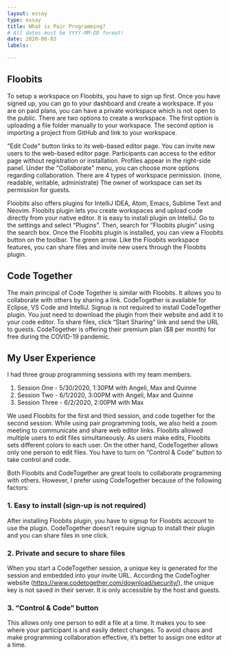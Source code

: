 ```yaml
---
layout: essay
type: essay
title: What is Pair Programming?
# All dates must be YYYY-MM-DD format!
date: 2020-06-03
labels:

---
```


## Floobits

To setup a workspace on Floobits, you have to sign up first. Once you have signed up, you can go to your dashboard and create a workspace. If you are on paid plans, you can have a private workspace which is not open to the public. There are two options to create a workspace. The first option is uploading a file folder manually to your workspace. The second option is importing a project from GitHub and link to your workspace.

"Edit Code" button links to its web-based editor page. You can invite new users to the web-based editor page. Participants can access to the editor page without registration or installation. Profiles appear in the right-side panel. Under the "Collaborate" menu, you can choose more options regarding collaboration. There are 4 types of workspace permission. (none, readable, writable, administrate) The owner of workspace can set its permission for guests. 

Floobits also offers plugins for IntelliJ IDEA, Atom, Emacs, Sublime Text and Neovim. Floobits plugin lets you create workspaces and upload code directly from your native editor. It is easy to install plugin on IntelliJ. Go to the settings and select “Plugins”. Then, search for “Floobits plugin” using the search box. Once the Floobits plugin is installed, you can view a Floobits button on the toolbar. The green arrow. Like the Floobits workspace features, you can share files and invite new users through the Floobits plugin. 


## Code Together

The main principal of Code Together is similar with Floobits. It allows you to collaborate with others by sharing a link. CodeTogether is available for Eclipse, VS Code and IntelliJ. Signup is not required to install CodeTogether plugin. You just need to download the plugin from their website and add it to your code editor. To share files, click “Start Sharing” link and send the URL to guests. CodeTogether is offering their premium plan ($8 per month) for free during the COVID-19 pandemic. 

## My User Experience
I had three group programming sessions with my team members. 
1.	Session One -  5/30/2020, 1:30PM with Angeli, Max and Quinne
2.	Session Two -  6/1/2020, 3:00PM with Angeli, Max and Quinne
3.	Session Three -  6/2/2020, 2:00PM with Max

We used Floobits for the first and third session, and code together for the second session. While using pair programming tools, we also held a zoom meeting to communicate and share web editor links.
Floobits allowed multiple users to edit files simultaneously. As users make edits, Floobits sets different colors to each user. On the other hand, CodeTogether allows only one person to edit files. You have to turn on “Control & Code” button to take control and code. 

Both Floobits and CodeTogether are great tools to collaborate programming with others.  However, I prefer using CodeTogether because of the following factors:

### 1.	Easy to install (sign-up is not required)

After installing Floobits plugin, you have to signup for Floobits account to use the plugin. CodeTogether doesn’t require signup to install their plugin and you can share files in one click. 


### 2.	Private and secure to share files

When you start a CodeTogether session, a unique key is generated for the session and embedded into your invite URL. According the CodeTogher website (https://www.codetogether.com/download/security/), the unique key is not saved in their server. It is only accessible by the host and guests.


### 3.	“Control & Code” button

This allows only one person to edit a file at a time. It makes you to see where your participant is and easily detect changes. To avoid chaos and make programming collaboration effective, it’s better to assign one editor at a time.

